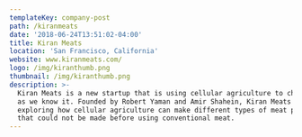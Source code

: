 ```yaml
---
templateKey: company-post
path: /kiranmeats
date: '2018-06-24T13:51:02-04:00'
title: Kiran Meats
location: 'San Francisco, California'
website: www.kiranmeats.com/
logo: /img/kiranthumb.png
thumbnail: /img/kiranthumb.png
description: >-
  Kiran Meats is a new startup that is using cellular agriculture to change meat
  as we know it. Founded by Robert Yaman and Amir Shahein, Kiran Meats is
  exploring how cellular agriculture can make different types of meat products
  that could not be made before using conventional meat.
---
```


